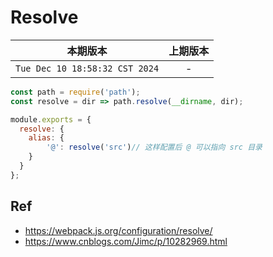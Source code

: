 # Resolve

|本期版本| 上期版本
|:---:|:---:
`Tue Dec 10 18:58:32 CST 2024` | -

```javascript
const path = require('path');
const resolve = dir => path.resolve(__dirname, dir);

module.exports = {
  resolve: {
    alias: {
        '@': resolve('src')// 这样配置后 @ 可以指向 src 目录
    }
  }
};

```

## Ref

* <https://webpack.js.org/configuration/resolve/>
* <https://www.cnblogs.com/Jimc/p/10282969.html>